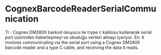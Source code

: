 # CognexBarcodeReaderSerialCommunication
Tr : Cognex DM280X barkod okuyucu ile trype c kablosu kullanarak serial port üzerinden haberleşmeyi ve okuduğu verileri almayı içeriyor.  En: It involves communicating via the serial port using a Cognex DM280X barcode reader and a type C cable, and receiving the data it reads.
